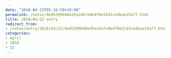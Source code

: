 ```yaml
---
date: "2018-04-23T05:16:50+10:00"
permalink: /notes/9e85399040ed5e2de7a0e4f0e3145cbdbae19a77.html
title: 2018/04/22 entry
redirect_from:
- /notes/entry/2018/04/22/9e85399040ed5e2de7a0e4f0e3145cbdbae19a77.html
categories:
- April
- 2018
- 22
---
```

